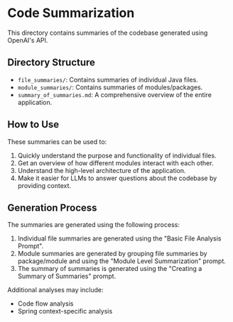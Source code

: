 # Code Summarization

This directory contains summaries of the codebase generated using OpenAI's API.

## Directory Structure

- `file_summaries/`: Contains summaries of individual Java files.
- `module_summaries/`: Contains summaries of modules/packages.
- `summary_of_summaries.md`: A comprehensive overview of the entire application.

## How to Use

These summaries can be used to:

1. Quickly understand the purpose and functionality of individual files.
2. Get an overview of how different modules interact with each other.
3. Understand the high-level architecture of the application.
4. Make it easier for LLMs to answer questions about the codebase by providing context.

## Generation Process

The summaries are generated using the following process:

1. Individual file summaries are generated using the "Basic File Analysis Prompt".
2. Module summaries are generated by grouping file summaries by package/module and using the "Module Level Summarization" prompt.
3. The summary of summaries is generated using the "Creating a Summary of Summaries" prompt.

Additional analyses may include:
- Code flow analysis
- Spring context-specific analysis
